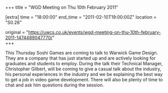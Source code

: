 +++
title = "WGD Meeting on Thu 10th February 2011"

[extra]
time = "18:00:00"
end_time = "2011-02-10T19:00:00Z"
location = "S0.28"

original = "https://uwcs.co.uk/events/wgd-meeting-on-thu-10th-february-2011-1474489047770/"    
+++

This Thursday Soshi Games are coming to talk to Warwick Game Design. They are a company that has just started up and are actively looking for graduates and students to employ. During the talk their Technical Manager, Christopher Gilbert, will be coming to give a casual talk about the industry, his personal experiences in the industry and we be explaining the best way to get a job in video game development. There will also be plenty of time to chat and ask him questions during the session.

